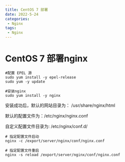 ```yaml
---
title: CentOS 7 部署
date: 2022-5-24
categories:
 - Nginx
tags:
 - Nginx
---
```


# CentOS 7 部署nginx

```shell
#配置 EPEL 源
sudo yum install -y epel-release
sudo yum -y update

#安装nginx
sudo yum install -y nginx
```

安装成功后，默认的网站目录为： /usr/share/nginx/html

默认的配置文件为：/etc/nginx/nginx.conf

自定义配置文件目录为: /etc/nginx/conf.d/

```shell
# 指定配置文件启动
nginx -c /export/server/nginx/conf/nginx.conf

# 指定配置文件重启
nginx -s reload /export/server/nginx/conf/nginx.conf
```
